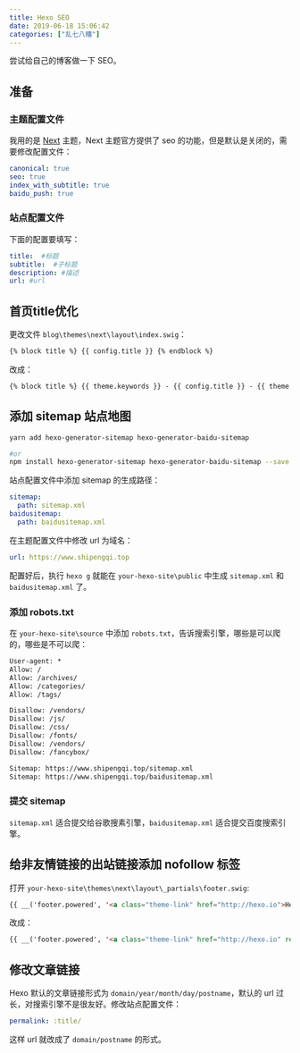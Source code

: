 ```yaml
---
title: Hexo SEO
date: 2019-06-18 15:06:42
categories: ["乱七八糟"]
---
```


尝试给自己的博客做一下 SEO。

<!-- more -->

## 准备

### 主题配置文件
我用的是 [Next](http://theme-next.iissnan.com/) 主题，Next 主题官方提供了 seo 的功能，但是默认是关闭的，需要修改配置文件：
```yml
canonical: true
seo: true
index_with_subtitle: true
baidu_push: true
```
### 站点配置文件
下面的配置要填写：
```yml
title:  #标题
subtitle:  #子标题
description: #描述
url: #url
```

## 首页title优化
更改文件 `blog\themes\next\layout\index.swig`：
```html
{% block title %} {{ config.title }} {% endblock %}
```

改成：
```html
{% block title %} {{ theme.keywords }} - {{ config.title }} - {{ theme.description }} {% endblock %}
```

## 添加 sitemap 站点地图
```bash
yarn add hexo-generator-sitemap hexo-generator-baidu-sitemap

#or
npm install hexo-generator-sitemap hexo-generator-baidu-sitemap --save
```

站点配置文件中添加 sitemap 的生成路径：
```yml
sitemap:
  path: sitemap.xml
baidusitemap:
  path: baidusitemap.xml
```

在主题配置文件中修改 url 为域名：
```yml
url: https://www.shipengqi.top
```

配置好后，执行 `hexo g` 就能在 `your-hexo-site\public` 中生成 `sitemap.xml` 和 `baidusitemap.xml` 了。

### 添加 robots.txt
在 `your-hexo-site\source` 中添加 `robots.txt`，告诉搜索引擎，哪些是可以爬的，哪些是不可以爬：
```txt
User-agent: *
Allow: /
Allow: /archives/
Allow: /categories/
Allow: /tags/

Disallow: /vendors/
Disallow: /js/
Disallow: /css/
Disallow: /fonts/
Disallow: /vendors/
Disallow: /fancybox/

Sitemap: https://www.shipengqi.top/sitemap.xml
Sitemap: https://www.shipengqi.top/baidusitemap.xml
```

### 提交 sitemap
`sitemap.xml` 适合提交给谷歌搜素引擎，`baidusitemap.xml` 适合提交百度搜索引擎。

## 给非友情链接的出站链接添加 nofollow 标签
打开 `your-hexo-site\themes\next\layout\_partials\footer.swig`:
```html
{{ __('footer.powered', '<a class="theme-link" href="http://hexo.io">Hexo</a>') }}
```
改成：
```html
{{ __('footer.powered', '<a class="theme-link" href="http://hexo.io" rel="external nofollow">Hexo</a>') }}
```

## 修改文章链接
Hexo 默认的文章链接形式为 `domain/year/month/day/postname`，默认的 url 过长，对搜索引擎不是很友好。修改站点配置文件：
```yml
permalink: :title/
```
这样 url 就改成了 `domain/postname` 的形式。
